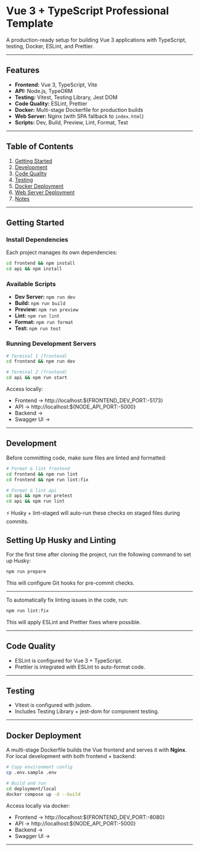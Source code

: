 # Vue 3 + TypeScript Professional Template

A production-ready setup for building Vue 3 applications with TypeScript, testing, Docker, ESLint, and Prettier.

---

## Features

- **Frontend:** Vue 3, TypeScript, Vite
- **API:** Node.js, TypeORM
- **Testing:** Vitest, Testing Library, Jest DOM
- **Code Quality:** ESLint, Prettier
- **Docker:** Multi-stage Dockerfile for production builds
- **Web Server:** Nginx (with SPA fallback to `index.html`)
- **Scripts:** Dev, Build, Preview, Lint, Format, Test

---

## Table of Contents

1. [Getting Started](#getting-started)
2. [Development](#development)
3. [Code Quality](#code-quality)
4. [Testing](#testing)
5. [Docker Deployment](#docker-deployment)
6. [Web Server Deployment](#web-server-deployment)
7. [Notes](#notes)

---

## Getting Started

### Install Dependencies

Each project manages its own dependencies:
```bash
cd frontend && npm install
cd api && npm install
```

### Available Scripts

- **Dev Server:** `npm run dev`
- **Build:** `npm run build`
- **Preview:** `npm run preview`
- **Lint:** `npm run lint`
- **Format:** `npm run format`
- **Test:** `npm run test`

### Running Development Servers
```bash
# Terminal 1 (frontend)
cd frontend && npm run dev

# Terminal 2 (frontend)
cd api && npm run start
```

Access locally:

- Frontend → http://localhost:${FRONTEND_DEV_PORT:-5173}
- API → http://localhost:${NODE_API_PORT:-5000}
- Backend → 
- Swagger UI →


---

## Development

Before committing code, make sure files are linted and formatted:
```bash
# Format & lint frontend
cd frontend && npm run lint
cd frontend && npm run lint:fix

# Format & lint api
cd api && npm run pretest
cd api && npm run lint
```

⚡ Husky + lint-staged will auto-run these checks on staged files during commits.

## Setting Up Husky and Linting

For the first time after cloning the project, run the following command to set up Husky:

```bash
npm run prepare
```
This will configure Git hooks for pre-commit checks.

---

To automatically fix linting issues in the code, run:

```bash
npm run lint:fix

```

This will apply ESLint and Prettier fixes where possible.

---

## Code Quality

- ESLint is configured for Vue 3 + TypeScript.
- Prettier is integrated with ESLint to auto-format code.

---

## Testing

- Vitest is configured with jsdom.
- Includes Testing Library + jest-dom for component testing.

---

## Docker Deployment

A multi-stage Dockerfile builds the Vue frontend and serves it with **Nginx**. For local development with both frontend + backend:
```bash
# Copy environment config
cp .env.sample .env

# Build and run
cd deployment/local
docker compose up -d --build
```

Access locally via docker:

- Frontend → http://localhost:${FRONTEND_DEV_PORT:-8080}
- API → http://localhost:${NODE_API_PORT:-5000}
- Backend → 
- Swagger UI →

---